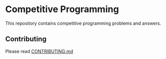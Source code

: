 # Competitive Programming

This repository contains competitive programming problems and answers.

## Contributing

Please read [CONTRIBUTING.md](CONTRIBUTING.md)